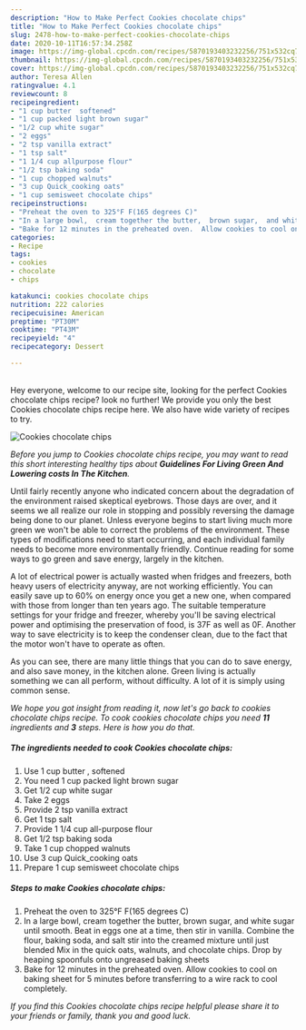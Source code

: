 ```yaml
---
description: "How to Make Perfect Cookies chocolate chips"
title: "How to Make Perfect Cookies chocolate chips"
slug: 2478-how-to-make-perfect-cookies-chocolate-chips
date: 2020-10-11T16:57:34.258Z
image: https://img-global.cpcdn.com/recipes/5870193403232256/751x532cq70/cookies-chocolate-chips-recipe-main-photo.jpg
thumbnail: https://img-global.cpcdn.com/recipes/5870193403232256/751x532cq70/cookies-chocolate-chips-recipe-main-photo.jpg
cover: https://img-global.cpcdn.com/recipes/5870193403232256/751x532cq70/cookies-chocolate-chips-recipe-main-photo.jpg
author: Teresa Allen
ratingvalue: 4.1
reviewcount: 8
recipeingredient:
- "1 cup butter  softened"
- "1 cup packed light brown sugar"
- "1/2 cup white sugar"
- "2 eggs"
- "2 tsp vanilla extract"
- "1 tsp salt"
- "1 1/4 cup allpurpose flour"
- "1/2 tsp baking soda"
- "1 cup chopped walnuts"
- "3 cup Quick_cooking oats"
- "1 cup semisweet chocolate chips"
recipeinstructions:
- "Preheat the oven to 325°F F(165 degrees C)"
- "In a large bowl,  cream together the butter,  brown sugar,  and white sugar until smooth.  Beat in eggs one at a time,  then stir in vanilla.  Combine the flour,  baking soda,  and salt stir into the creamed mixture until just blended Mix in the quick oats,  walnuts,  and chocolate chips.  Drop by heaping spoonfuls onto ungreased baking sheets"
- "Bake for 12 minutes in the preheated oven.  Allow cookies to cool on baking sheet for 5 minutes before transferring to a wire rack to cool completely."
categories:
- Recipe
tags:
- cookies
- chocolate
- chips

katakunci: cookies chocolate chips 
nutrition: 222 calories
recipecuisine: American
preptime: "PT30M"
cooktime: "PT43M"
recipeyield: "4"
recipecategory: Dessert

---
```

<br>
Hey everyone, welcome to our recipe site, looking for the perfect Cookies chocolate chips recipe? look no further! We provide you only the best Cookies chocolate chips recipe here. We also have wide variety of recipes to try.
<br>


![Cookies chocolate chips](https://img-global.cpcdn.com/recipes/5870193403232256/751x532cq70/cookies-chocolate-chips-recipe-main-photo.jpg)

<i>Before you jump to Cookies chocolate chips recipe, you may want to read this short interesting healthy tips about 
<strong>Guidelines For Living Green And Lowering costs In The Kitchen</strong>.</i>
</br>

Until fairly recently anyone who indicated concern about the degradation of the environment raised skeptical eyebrows. Those days are over, and it seems we all realize our role in stopping and possibly reversing the damage being done to our planet. Unless everyone begins to start living much more green we won't be able to correct the problems of the environment. These types of modifications need to start occurring, and each individual family needs to become more environmentally friendly. Continue reading for some ways to go green and save energy, largely in the kitchen.

A lot of electrical power is actually wasted when fridges and freezers, both heavy users of electricity anyway, are not working efficiently. You can easily save up to 60% on energy once you get a new one, when compared with those from longer than ten years ago. The suitable temperature settings for your fridge and freezer, whereby you'll be saving electrical power and optimising the preservation of food, is 37F as well as 0F. Another way to save electricity is to keep the condenser clean, due to the fact that the motor won't have to operate as often.

As you can see, there are many little things that you can do to save energy, and also save money, in the kitchen alone. Green living is actually something we can all perform, without difficulty. A lot of it is simply using common sense.


<i>We hope you got insight from reading it, now let's go back to cookies chocolate chips recipe. To cook cookies chocolate chips you need <strong>11</strong> ingredients and <strong>3</strong> steps. Here is how you do that.
</i>

##### The ingredients needed to cook Cookies chocolate chips:

1. Use 1 cup butter , softened
1. You need 1 cup packed light brown sugar
1. Get 1/2 cup white sugar
1. Take 2 eggs
1. Provide 2 tsp vanilla extract
1. Get 1 tsp salt
1. Provide 1 1/4 cup all-purpose flour
1. Get 1/2 tsp baking soda
1. Take 1 cup chopped walnuts
1. Use 3 cup Quick_cooking oats
1. Prepare 1 cup semisweet chocolate chips


##### Steps to make Cookies chocolate chips:

1. Preheat the oven to 325°F F(165 degrees C)
1. In a large bowl,  cream together the butter,  brown sugar,  and white sugar until smooth.  Beat in eggs one at a time,  then stir in vanilla.  Combine the flour,  baking soda,  and salt stir into the creamed mixture until just blended Mix in the quick oats,  walnuts,  and chocolate chips.  Drop by heaping spoonfuls onto ungreased baking sheets
1. Bake for 12 minutes in the preheated oven.  Allow cookies to cool on baking sheet for 5 minutes before transferring to a wire rack to cool completely.


<i>If you find this Cookies chocolate chips recipe helpful please share it to your friends or family, thank you and good luck.</i>
